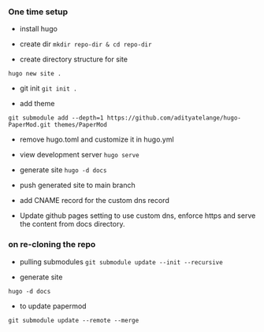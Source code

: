 ### One time setup

* install hugo

* create dir 
`mkdir repo-dir & cd repo-dir`

* create directory structure for site

`hugo new site .`

* git init 
`git init .`

* add theme

`git submodule add --depth=1 https://github.com/adityatelange/hugo-PaperMod.git themes/PaperMod`

* remove hugo.toml and customize it in hugo.yml

* view development server
`hugo serve`


* generate site
`hugo -d docs`

* push generated site to main branch 

* add CNAME record for the custom dns record

* Update github pages setting to use custom dns, enforce https and serve the content from docs directory. 

### on re-cloning the repo

* pulling submodules
`git submodule update --init --recursive`

* generate site

`hugo -d docs`

* to update papermod

`git submodule update --remote --merge`
